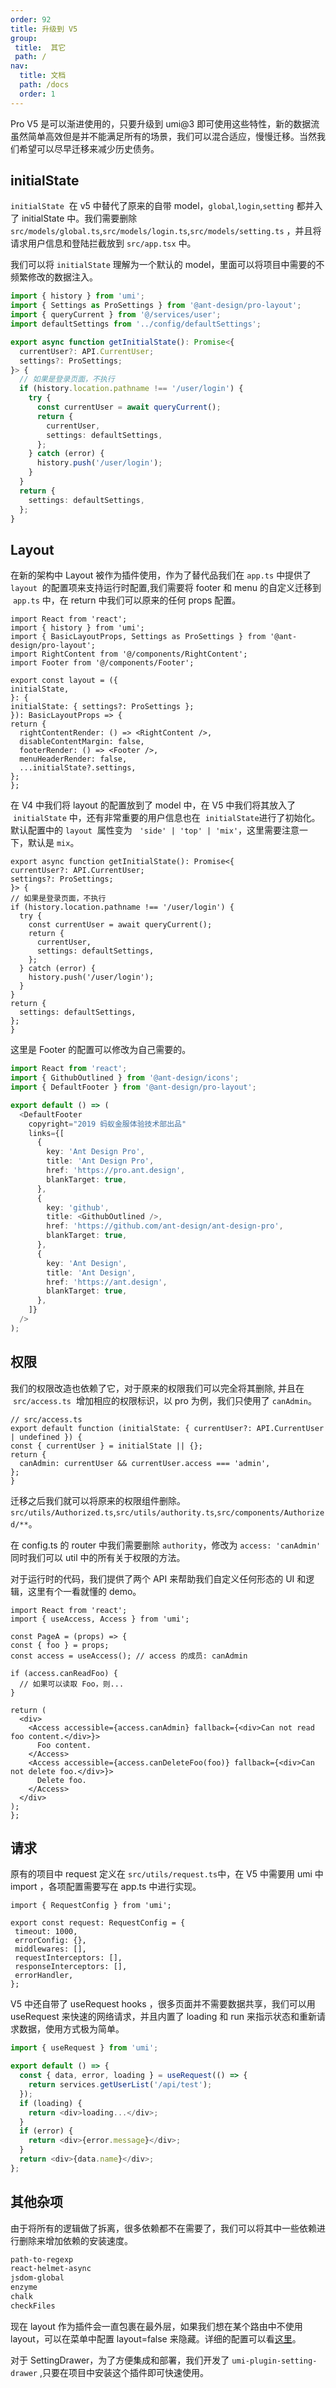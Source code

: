 ```yaml
---
order: 92
title: 升级到 V5
group:
 title:  其它
 path: /
nav: 
  title: 文档
  path: /docs
  order: 1
---
```


Pro V5 是可以渐进使用的，只要升级到 umi@3 即可使用这些特性，新的数据流虽然简单高效但是并不能满足所有的场景，我们可以混合适应，慢慢迁移。当然我们希望可以尽早迁移来减少历史债务。

## initialState

`initialState`  在 v5 中替代了原来的自带 model，`global`,`login`,`setting` 都并入了 initialState 中。我们需要删除 `src/models/global.ts`,`src/models/login.ts`,`src/models/setting.ts` ，并且将请求用户信息和登陆拦截放到 `src/app.tsx` 中。

我们可以将 `initialState` 理解为一个默认的 model，里面可以将项目中需要的不频繁修改的数据注入。

```ts
import { history } from 'umi';
import { Settings as ProSettings } from '@ant-design/pro-layout';
import { queryCurrent } from '@/services/user';
import defaultSettings from '../config/defaultSettings';

export async function getInitialState(): Promise<{
  currentUser?: API.CurrentUser;
  settings?: ProSettings;
}> {
  // 如果是登录页面，不执行
  if (history.location.pathname !== '/user/login') {
    try {
      const currentUser = await queryCurrent();
      return {
        currentUser,
        settings: defaultSettings,
      };
    } catch (error) {
      history.push('/user/login');
    }
  }
  return {
    settings: defaultSettings,
  };
}
```

## Layout

在新的架构中 Layout 被作为插件使用，作为了替代品我们在 `app.ts` 中提供了 `layout`  的配置项来支持运行时配置,我们需要将 footer 和 menu 的自定义迁移到  `app.ts` 中，在 return 中我们可以原来的任何 props 配置。

  ```tsx | pure
import React from 'react';
import { history } from 'umi';
import { BasicLayoutProps, Settings as ProSettings } from '@ant-design/pro-layout';
import RightContent from '@/components/RightContent';
import Footer from '@/components/Footer';

export const layout = ({
  initialState,
}: {
  initialState: { settings?: ProSettings };
}): BasicLayoutProps => {
  return {
    rightContentRender: () => <RightContent />,
    disableContentMargin: false,
    footerRender: () => <Footer />,
    menuHeaderRender: false,
    ...initialState?.settings,
  };
};
```

在 V4 中我们将 layout 的配置放到了 model 中，在 V5 中我们将其放入了  `initialState` 中，还有非常重要的用户信息也在  `initialState`进行了初始化。 默认配置中的 `layout`  属性变为   `'side' | 'top' | 'mix'`，这里需要注意一下，默认是 `mix`。

  ```tsx | pure
export async function getInitialState(): Promise<{
  currentUser?: API.CurrentUser;
  settings?: ProSettings;
}> {
  // 如果是登录页面，不执行
  if (history.location.pathname !== '/user/login') {
    try {
      const currentUser = await queryCurrent();
      return {
        currentUser,
        settings: defaultSettings,
      };
    } catch (error) {
      history.push('/user/login');
    }
  }
  return {
    settings: defaultSettings,
  };
}
```

这里是 Footer 的配置可以修改为自己需要的。

```ts
import React from 'react';
import { GithubOutlined } from '@ant-design/icons';
import { DefaultFooter } from '@ant-design/pro-layout';

export default () => (
  <DefaultFooter
    copyright="2019 蚂蚁金服体验技术部出品"
    links={[
      {
        key: 'Ant Design Pro',
        title: 'Ant Design Pro',
        href: 'https://pro.ant.design',
        blankTarget: true,
      },
      {
        key: 'github',
        title: <GithubOutlined />,
        href: 'https://github.com/ant-design/ant-design-pro',
        blankTarget: true,
      },
      {
        key: 'Ant Design',
        title: 'Ant Design',
        href: 'https://ant.design',
        blankTarget: true,
      },
    ]}
  />
);
```

## 权限

我们的权限改造也依赖了它，对于原来的权限我们可以完全将其删除, 并且在  `src/access.ts`  增加相应的权限标识，以 pro 为例，我们只使用了 `canAdmin`。

  ```tsx | pure
// src/access.ts
export default function (initialState: { currentUser?: API.CurrentUser | undefined }) {
  const { currentUser } = initialState || {};
  return {
    canAdmin: currentUser && currentUser.access === 'admin',
  };
}
```

迁移之后我们就可以将原来的权限组件删除。 `src/utils/Authorized.ts`,`src/utils/authority.ts`,`src/components/Authorized/**`。

在 config.ts 的 router 中我们需要删除 `authority`，修改为 `access: 'canAdmin'` 同时我们可以 util 中的所有关于权限的方法。

对于运行时的代码，我们提供了两个 API 来帮助我们自定义任何形态的 UI 和逻辑，这里有个一看就懂的 demo。

  ```tsx | pure
import React from 'react';
import { useAccess, Access } from 'umi';

const PageA = (props) => {
  const { foo } = props;
  const access = useAccess(); // access 的成员: canAdmin

  if (access.canReadFoo) {
    // 如果可以读取 Foo，则...
  }

  return (
    <div>
      <Access accessible={access.canAdmin} fallback={<div>Can not read foo content.</div>}>
        Foo content.
      </Access>
      <Access accessible={access.canDeleteFoo(foo)} fallback={<div>Can not delete foo.</div>}>
        Delete foo.
      </Access>
    </div>
  );
};
```

## 请求

原有的项目中 request 定义在 `src/utils/request.ts`中，在 V5 中需要用 umi 中 import ，各项配置需要写在 app.ts 中进行实现。

 ```tsx | pure
import { RequestConfig } from 'umi';

export const request: RequestConfig = {
  timeout: 1000,
  errorConfig: {},
  middlewares: [],
  requestInterceptors: [],
  responseInterceptors: [],
  errorHandler,
};
```

V5 中还自带了 useRequest hooks ，很多页面并不需要数据共享，我们可以用 useRequest 来快速的网络请求，并且内置了 loading 和 run 来指示状态和重新请求数据，使用方式极为简单。

```ts
import { useRequest } from 'umi';

export default () => {
  const { data, error, loading } = useRequest(() => {
    return services.getUserList('/api/test');
  });
  if (loading) {
    return <div>loading...</div>;
  }
  if (error) {
    return <div>{error.message}</div>;
  }
  return <div>{data.name}</div>;
};
```

## 其他杂项

由于将所有的逻辑做了拆离，很多依赖都不在需要了，我们可以将其中一些依赖进行删除来增加依赖的安装速度。

```bash
path-to-regexp
react-helmet-async
jsdom-global
enzyme
chalk
checkFiles
```

现在 layout 作为插件会一直包裹在最外层，如果我们想在某个路由中不使用 layout，可以在菜单中配置 layout=false 来隐藏。详细的配置可以看[这里](https://umijs.org/zh-CN/plugins/plugin-layout#layout)。

对于 SettingDrawer，为了方便集成和部署，我们开发了 `umi-plugin-setting-drawer` ,只要在项目中安装这个插件即可快速使用。
